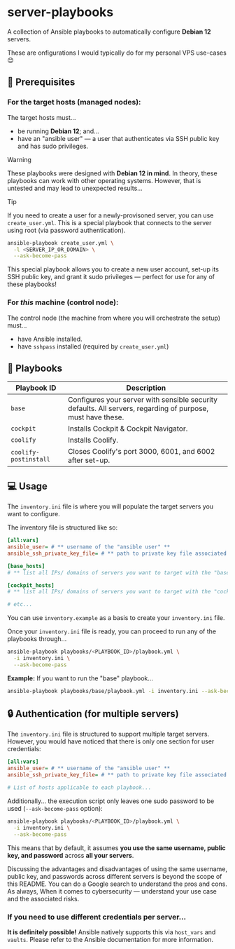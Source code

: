 # server-playbooks

A collection of Ansible playbooks to automatically configure **Debian 12** servers.

These are onfigurations I would typically do for my personal VPS use-cases 😊

## 🚨 Prerequisites

### For the target hosts (managed nodes):

The target hosts must...

- be running **Debian 12**; and...
- have an "ansible user" — a user that authenticates via SSH public key and has sudo privileges.

> [!WARNING]
> These playbooks were designed with **Debian 12 in mind**. In theory, these playbooks can work with
> other operating systems. However, that is untested and may lead to unexpected results...

> [!TIP]
> If you need to create a user for a newly-provisoned server, you can use `create_user.yml`.
> This is a special playbook that connects to the server using root (via password authentication).
>
> ```bash
> ansible-playbook create_user.yml \
>   -l <SERVER_IP_OR_DOMAIN> \
>   --ask-become-pass
> ```
>
> This special playbook allows you to create a new user account, set-up its SSH public key, and grant it
> sudo privileges — perfect for use for any of these playbooks!

### For _this_ machine (control node):

The control node (the machine from where you will orchestrate the setup) must...

- have Ansible installed.
- have `sshpass` installed (required by `create_user.yml`)

## 📖 Playbooks

| Playbook ID           | Description                                                                                                 |
| --------------------- | ----------------------------------------------------------------------------------------------------------- |
| `base`                | Configures your server with sensible security defaults. All servers, regarding of purpose, must have these. |
| `cockpit`             | Installs Cockpit & Cockpit Navigator.                                                                       |
| `coolify`             | Installs Coolify.                                                                                           |
| `coolify-postinstall` | Closes Coolify's port 3000, 6001, and 6002 after set-up.                                                    |

## 💻 Usage

The `inventory.ini` file is where you will populate the target servers you want to configure.

The inventory file is structured like so:

```ini
[all:vars]
ansible_user= # ** username of the "ansible user" **
ansible_ssh_private_key_file= # ** path to private key file associated with your ansible user **

[base_hosts]
# ** list all IPs/ domains of servers you want to target with the "base" playbook **

[cockpit_hosts]
# ** list all IPs/ domains of servers you want to target with the "cockpit" playbook **

# etc...
```

You can use `inventory.example` as a basis to create your `inventory.ini` file.

Once your `inventory.ini` file is ready, you can proceed to run any of the playbooks through...

```bash
ansible-playbook playbooks/<PLAYBOOK_ID>/playbook.yml \
  -i inventory.ini \
  --ask-become-pass
```

**Example:** If you want to run the "base" playbook...

```bash
ansible-playbook playbooks/base/playbook.yml -i inventory.ini --ask-become-pass
```

## 🔒 Authentication (for multiple servers)

The `inventory.ini` file is structured to support multiple target servers. However, you would have noticed that there is only one section for user credentials:

```ini
[all:vars]
ansible_user= # ** username of the "ansible user" **
ansible_ssh_private_key_file= # ** path to private key file associated with your ansible user **

# List of hosts applicable to each playbook...
```

Additionally... the execution script only leaves one sudo password to be used (`--ask-become-pass` option):

```bash
ansible-playbook playbooks/<PLAYBOOK_ID>/playbook.yml \
  -i inventory.ini \
  --ask-become-pass
```

This means that by default, it assumes **you use the same username, public key, and password** across **all your servers**.

Discussing the advantages and disadvantages of using the same username, public key, and passwords across different servers is beyond the scope of this README. You can do a Google search to understand the pros and cons. As always, When it comes to cybersecurity — understand your use case and the associated risks.

### If you need to use different credentials per server...

**It is definitely possible!** Ansible natively supports this via `host_vars` and `vaults`. Please refer to the Ansible documentation for more information.

